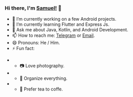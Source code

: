 ### Hi there, I'm [Samuel!](https://samuelbernard147.github.io/) 👋
<!-- - 🔭 I’m an Android Developer working at [MNC Play](https://www.mncplay.id). -->
- 🔭 I’m currently working on a few Android projects.
- 🌱 I’m currently learning Flutter and Express Js.
- 💬 Ask me about Java, Kotlin, and Android Development.
- 📫 How to reach me: [Telegram](https://t.me/SamuelBernard) or [Email](samuelbjeffersen@gmail.com).
- 😄 Pronouns: He / Him.
- ⚡ Fun fact:
<!-- - Working towards an Associate Android Developer Certification. -->
 - - :camera: Love photography.
 - - :memo: Organize everything.
 - - :tea: Prefer tea to coffe.

<!--
**SamuelBernard147/SamuelBernard147** is a ✨ _special_ ✨ repository because its `README.md` (this file) appears on your GitHub profile.

Here are some ideas to get you started:

- 🔭 I’m currently working on ...
- 🌱 I’m currently learning ...
- 👯 I’m looking to collaborate on ...
- 🤔 I’m looking for help with ...
- 💬 Ask me about ...
- 📫 How to reach me: ...
- 😄 Pronouns: ...
- ⚡ Fun fact: ...
-->
